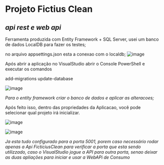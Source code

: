 # Projeto Fictius Clean

<h2><i> api rest e web api </i></h2>

Ferramenta produzida com Entity Framework + SQL Server, usei um banco de dados LocalDB para fazer os testes;

no arquivo appsettings.json esta a conexao com o localdb;
![image](https://user-images.githubusercontent.com/28540187/160851056-fb2fe4cd-7130-415c-bc9a-f91a3575b43a.png)


Após abrir a aplicação no VisualStudio abrir o Console PowerShell e executar os comandos

add-migrations
update-database<br>

![image](https://user-images.githubusercontent.com/28540187/160844513-afee2859-65e0-42ca-b6c6-10a4526b2163.png)

*Para o entity framework criar o banco de dados e aplicar as alteracoes;* <br>

Após feito isso, dentro das propriedades da Aplicacao, você pode selecionar qual projeto irá inicializar.

![image](https://user-images.githubusercontent.com/28540187/160850720-ca1151a7-389b-4331-8659-431eb955a763.png)

![image](https://user-images.githubusercontent.com/28540187/160844437-588ae821-4414-44d4-b301-81b3acd00dda.png)

<i>Ja esta tudo configurado para a porta 5001, porem caso necessário rodar apenas a Api FicticiusClean para verificar a porta que esta sendo utilizzado, caso o VisualStudio jogue a API para outra porta, senao deixar as duas apliações para iniciar e usar a WebAPi de Consumo</i>
